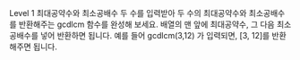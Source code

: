 Level 1 최대공약수와 최소공배수
두 수를 입력받아 두 수의 최대공약수와 최소공배수를 반환해주는 gcdlcm 함수를 완성해 보세요. 
배열의 맨 앞에 최대공약수, 그 다음 최소공배수를 넣어 반환하면 됩니다. 예를 들어 gcdlcm(3,12) 가 입력되면, [3, 12]를 반환해주면 됩니다.
